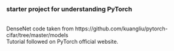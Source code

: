 ### starter project for understanding PyTorch
<br/>
DenseNet code taken from https://github.com/kuangliu/pytorch-cifar/tree/master/models
<br/>
Tutorial followed on PyTorch official website.